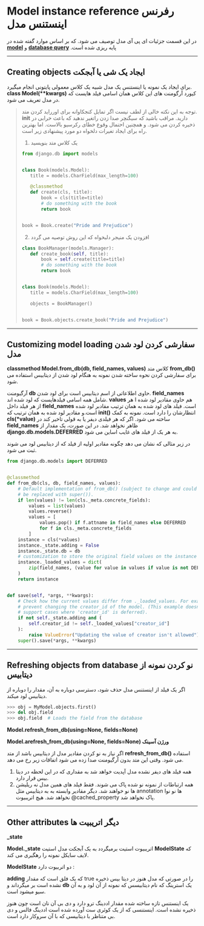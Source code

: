 # Model instance reference رفرنس اینستنس مدل 
در این قسمت جزئیات ای پی آی مدل توصیف می شود. که بر اساس موارد گفته شده در [**model**](../model/models.md) و [**database query**](./makingQueries.md) .پایه ریزی شده است
___
## Creating objects ایجاد یک شی یا آبجکت 
برای ایجاد یک نمونه یا اینستنس یک مدل شبیه یک کلاس معمولی پایتونی انجام میگیرد.
**class Model(\*\*kwargs)**
کیورد آرگومنت های این کلاس همان اسامی فیلد هایست که در مدل تعریف می شود. 

> توجه به این نکته خالی از لطف نیست اگر تمایل کنجکاوانه برای اورراید کردن متد. **__init__** دارید. مراقب باشید که سیگنچر صدا زدن راتغیر ندهید که باعث خرابی در ذخیره کردن می شود. و همچنین احتمال وقوع خطای رکرسیو بالاست. اما بهترین راه برای ایجاد تغیرات دلخواه دو مورد پیشنهادی زیر است.
> 1. یک کلاس متد بنویسید
> ```python
> from django.db import models
>
>
>class Book(models.Model):
>    title = models.CharField(max_length=100)
>
>    @classmethod
>    def create(cls, title):
>        book = cls(title=title)
>        # do something with the book
>        return book
>
>
>book = Book.create("Pride and Prejudice")
>```
> 2. افزودن یک منیجر دلبخواه که این روش توصیه می گردد
> 
> ```python 
>class BookManager(models.Manager):
>    def create_book(self, title):
>        book = self.create(title=title)
>        # do something with the book
>        return book
>
>
>class Book(models.Model):
>    title = models.CharField(max_length=100)
>
>    objects = BookManager()
>
>
>book = Book.objects.create_book("Pride and Prejudice")
>```
___
## Customizing model loading   سفارشی کردن لود شدن مدل

**classmethod Model.from_db(db, field_names, values)**
کلاس متد  **from_db()** برای سفارشی کردن نحوه ساخته شدن نمونه به هنگام لود شدن از دیتابیس استفاده می شود.

آرگیومنت **db** حاوی اطلاعاتی از اسم دیتابیس است برای لود شدن.
**field_names** شامل همه اسامی فیلدهایست که لود شده اند.
**values** هم حاوی مقادیر لود شده ا هر از هر فیلد داخل **field_names** است.
فیلد های لود شده به همان ترتیب مقادبر لود شده است.و مقادیر لود شده به همان ترتیب که **__init__()** انتظارشان را دارد است.
نمونه به کمک **cls(\*value)** ساخته می شود.
اگر که هر فیلدی دیفر یا به قولی تاخیر کند در **field_names** ظاهر نخواهد شد.
در این صورت، یک مقدار از  **django.db.models.DEFERRED** به هر یک از فیلد های غایب اساین می شود.

در زیر مثالی که نشان می دهد چگونه مقادیر اولیه از فیلد که از دیتابیس لود می شوند ثبت می شود.

```python
from django.db.models import DEFERRED


@classmethod
def from_db(cls, db, field_names, values):
    # Default implementation of from_db() (subject to change and could
    # be replaced with super()).
    if len(values) != len(cls._meta.concrete_fields):
        values = list(values)
        values.reverse()
        values = [
            values.pop() if f.attname in field_names else DEFERRED
            for f in cls._meta.concrete_fields
        ]
    instance = cls(*values)
    instance._state.adding = False
    instance._state.db = db
    # customization to store the original field values on the instance
    instance._loaded_values = dict(
        zip(field_names, (value for value in values if value is not DEFERRED))
    )
    return instance


def save(self, *args, **kwargs):
    # Check how the current values differ from ._loaded_values. For example,
    # prevent changing the creator_id of the model. (This example doesn't
    # support cases where 'creator_id' is deferred).
    if not self._state.adding and (
        self.creator_id != self._loaded_values["creator_id"]
    ):
        raise ValueError("Updating the value of creator isn't allowed")
    super().save(*args, **kwargs)
```
___
## Refreshing objects from database  نو کردن نمونه از دیتابیس
اگر یک فیلد از اینستنس مدل حذف شود، دسترسی دوباره به آن، مقدار را دوباره از دیتابیس لود میکند.

```python
>>> obj = MyModel.objects.first()
>>> del obj.field
>>> obj.field  # Loads the field from the database
```
**Model.refresh_from_db(using=None, fields=None)**

**Model.arefresh_from_db(using=None, fields=None) ورژن آسینک**

اگر نیاز به نو کردن مقادیر مدل از دیتابیس باشد از متد  **refresh_from_db()** استفاده می شود.
وقتی این متد بدون آرگیومنت صدا زده می شود اتفاقات زیر رخ می دهد.
1. همه فیلد های دیفر نشده مدل آپدیت خواهد شد به مقداری که در این لحظه در دیتا بیس قرار دارد.
2. همه ارتباطات از نمونه نو شده پاک می شوند.
فقط فیلد های همین مدل نه ریلیشن ها نو خواهند شد. دیگر مقادیر وابسته به به دیتابیس مثل annotation ها نو نوا نخواهد شد. هیچ اتریبیوت  @cached_property پاک نخواهد شد.
  














___
## Other attributes دیگر اتریبیت ها

**_state**

**Model._state** 
اتریبیوت استیت برمیگردد به یک آبجکت مدل استیت **ModelState** که لایف سایکل نمونه را رهگیری می کند.
 
 **ModelState** دو اتربیوت دارد :

**adding** که یک فلق است که مقدار true را در صورتی که مدل هنوز در دیتا بیس ذخیره نشده است بر میگرداند 
و **db** یک استرینگ که نام دیتابیسس که نمونه از آن لود و به آن سیو میشود است.

یک اینستنس تازه ساخته شده مقدار اددینگ ترو دارد و دی بی آن نان است چون هنوز ذخیره نشده است.
اینستنسی که از یک کوئری ست آورده شده است اددینگ فالس و دی بی متناظر با دیتابیسی که با آن سروکار دارد است.

